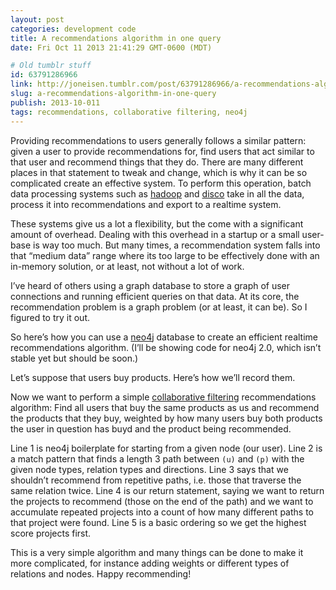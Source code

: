 ```yaml
---
layout: post
categories: development code
title: A recommendations algorithm in one query
date: Fri Oct 11 2013 21:41:29 GMT-0600 (MDT)

# Old tumblr stuff
id: 63791286966
link: http://joneisen.tumblr.com/post/63791286966/a-recommendations-algorithm-in-one-query
slug: a-recommendations-algorithm-in-one-query
publish: 2013-10-011
tags: recommendations, collaborative filtering, neo4j
---
```



Providing recommendations to users generally follows a similar pattern: given a user to provide recommendations for, find users that act similar to that user and recommend things that they do. There are many different places in that statement to tweak and change, which is why it can be so complicated create an effective system. To perform this operation, batch data processing systems such as [hadoop](http://hadoop.apache.org) and [disco](http://discoproject.org) take in all the data, process it into recommendations and export to a realtime system.

These systems give us a lot a flexibility, but the come with a significant amount of overhead. Dealing with this overhead in a startup or a small user-base is way too much. But many times, a recommendation system falls into that “medium data” range where its too large to be effectively done with an in-memory solution, or at least, not without a lot of work.

I’ve heard of others using a graph database to store a graph of user connections and running efficient queries on that data. At its core, the recommendation problem is a graph problem (or at least, it can be). So I figured to try it out.

So here’s how you can use a [neo4j](http://neo4j.org) database to create an efficient realtime recommendations algorithm. (I’ll be showing code for neo4j 2.0, which isn’t stable yet but should be soon.)

Let’s suppose that users buy products. Here’s how we’ll record them.

<code data-gist-id="6945507" data-gist-file="create.cypher"></code>

Now we want to perform a simple [collaborative filtering](http://en.wikipedia.org/wiki/Collaborative_filtering) recommendations algorithm: Find all users that buy the same products as us and recommend the products that they buy, weighted by how many users buy both products the user in question has buyd and the product being recommended.

<code data-gist-id="6945507" data-gist-file="query.cypher"></code>

Line 1 is neo4j boilerplate for starting from a given node (our user). Line 2 is a match pattern that finds a length 3 path between `(u)` and `(p)` with the given node types, relation types and directions. Line 3 says that we shouldn’t recommend from repetitive paths, i.e. those that traverse the same relation twice. Line 4 is our return statement, saying we want to return the projects to recommend (those on the end of the path) and we want to accumulate repeated projects into a count of how many different paths to that project were found. Line 5 is a basic ordering so we get the highest score projects first.

This is a very simple algorithm and many things can be done to make it more complicated, for instance adding weights or different types of relations and nodes. Happy recommending!

